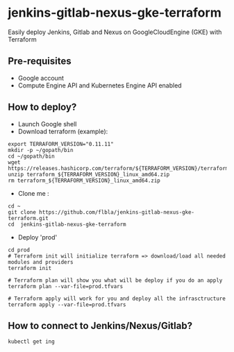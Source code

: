 # jenkins-gitlab-nexus-gke-terraform

Easily deploy Jenkins, Gitlab and Nexus on GoogleCloudEngine (GKE) with Terraform

## Pre-requisites

- Google account 
- Compute Engine API and Kubernetes Engine API enabled

## How to deploy?

- Launch Google shell
- Download terraform (example): 
```shell
export TERRAFORM_VERSION="0.11.11"
mkdir -p ~/gopath/bin 
cd ~/gopath/bin
wget https://releases.hashicorp.com/terraform/${TERRAFORM_VERSION}/terraform_${TERRAFORM_VERSION}_linux_amd64.zip
unzip terraform_${TERRAFORM_VERSION}_linux_amd64.zip
rm terraform_${TERRAFORM_VERSION}_linux_amd64.zip
```
- Clone me : 
```shell
cd ~
git clone https://github.com/flbla/jenkins-gitlab-nexus-gke-terraform.git
cd  jenkins-gitlab-nexus-gke-terraform
```
- Deploy 'prod'
```shell
cd prod
# Terraform init will initialize terraform => download/load all needed modules and providers
terraform init

# Terraform plan will show you what will be deploy if you do an apply
terraform plan --var-file=prod.tfvars

# Terraform apply will work for you and deploy all the infrasctructure
terraform apply --var-file=prod.tfvars
```

## How to connect to Jenkins/Nexus/Gitlab?

```shell
kubectl get ing
```
